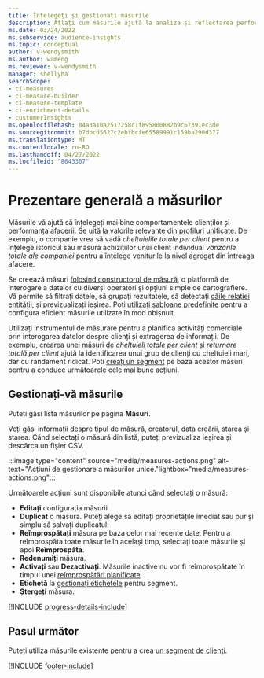 ```yaml
---
title: Înțelegeți și gestionați măsurile
description: Aflați cum măsurile ajută la analiza și reflectarea performanței afacerii dvs.
ms.date: 03/24/2022
ms.subservice: audience-insights
ms.topic: conceptual
author: v-wendysmith
ms.author: wameng
ms.reviewer: v-wendysmith
manager: shellyha
searchScope:
- ci-measures
- ci-measure-builder
- ci-measure-template
- ci-enrichment-details
- customerInsights
ms.openlocfilehash: 84a3a10a2517258c1f895800882b9c67391ec3de
ms.sourcegitcommit: b7dbcd5627c2ebfbcfe65589991c159ba290d377
ms.translationtype: MT
ms.contentlocale: ro-RO
ms.lasthandoff: 04/27/2022
ms.locfileid: "8643307"
---
```

# <a name="measures-overview"></a>Prezentare generală a măsurilor

Măsurile vă ajută să înțelegeți mai bine comportamentele clienților și performanța afacerii. Se uită la valorile relevante din [profiluri unificate](data-unification.md). De exemplu, o companie vrea să vadă *cheltuielile totale per client* pentru a înțelege istoricul sau măsura achizițiilor unui client individual *vânzările totale ale companiei* pentru a înțelege veniturile la nivel agregat din întreaga afacere.  

Se creează măsuri [folosind constructorul de măsură](measure-builder.md), o platformă de interogare a datelor cu diverși operatori și opțiuni simple de cartografiere. Vă permite să filtrați datele, să grupați rezultatele, să detectați [căile relației entității](relationships.md), și previzualizați ieșirea. Poti [utilizați șabloane predefinite](measure-templates.md) pentru a configura eficient măsurile utilizate în mod obișnuit.

Utilizați instrumentul de măsurare pentru a planifica activități comerciale prin interogarea datelor despre clienți și extragerea de informații. De exemplu, crearea unei măsuri de *cheltuieli totale per client* și *returnare totală per client* ajută la identificarea unui grup de clienți cu cheltuieli mari, dar cu randament ridicat. Poti [creați un segment](segments.md) pe baza acestor măsuri pentru a conduce următoarele cele mai bune acțiuni.

## <a name="manage-your-measures"></a>Gestionați-vă măsurile

Puteți găsi lista măsurilor pe pagina **Măsuri**.

Veți găsi informații despre tipul de măsură, creatorul, data creării, starea și starea. Când selectați o măsură din listă, puteți previzualiza ieșirea și descărca un fișier CSV.

:::image type="content" source="media/measures-actions.png" alt-text="Acțiuni de gestionare a măsurilor unice."lightbox="media/measures-actions.png":::

Următoarele acțiuni sunt disponibile atunci când selectați o măsură:

- **Editați** configurația măsurii.
- **Duplicat** o masura. Puteți alege să editați proprietățile imediat sau pur și simplu să salvați duplicatul.
- **Reîmprospătați** măsura pe baza celor mai recente date. Pentru a reîmprospăta toate măsurile în același timp, selectați toate măsurile și apoi **Reîmprospăta**.
- **Redenumiți** măsura.
- **Activați** sau **Dezactivați**. Măsurile inactive nu vor fi reîmprospătate în timpul unei [reîmprospătări planificate](system.md#schedule-tab).
- **Etichetă** la [gestionați etichetele](work-with-tags-columns.md#manage-tags) pentru segment.
- **Ștergeți** măsura.

[!INCLUDE [progress-details-include](includes/progress-details-pane.md)]

## <a name="next-step"></a>Pasul următor

Puteți utiliza măsurile existente pentru a crea [un segment de clienți](segments.md).

[!INCLUDE [footer-include](includes/footer-banner.md)]
